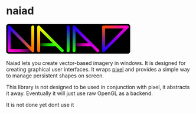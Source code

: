 # naiad

![Naiad logo](assets/logo.png)

Naiad lets you create vector-based imagery in windows. It is designed for
creating graphical user interfaces. It wraps
[pixel](https://github.com/faiface/pixel) and provides a simple way to manage
persistent shapes on screen.

This library is not designed to be used in conjunction with pixel, it abstracts
it away. Eventually it will just use raw OpenGL as a backend.

It is not done yet dont use it
